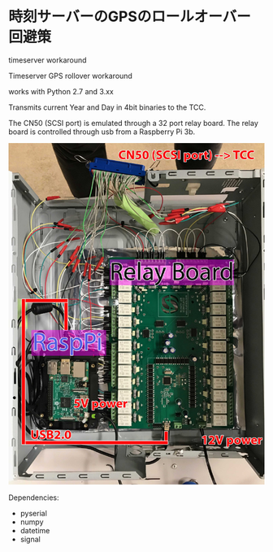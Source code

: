 # 時刻サーバーのGPSのロールオーバー回避策
timeserver workaround

Timeserver GPS rollover workaround

works with Python 2.7 and 3.xx

Transmits current Year and Day in 4bit binaries to the TCC.

The CN50 (SCSI port) is emulated through a 32 port relay board. The relay board is controlled through usb from a Raspberry Pi 3b.


![Screenshot](tswa1.jpg)

Dependencies:

- pyserial
- numpy
- datetime
- signal 
